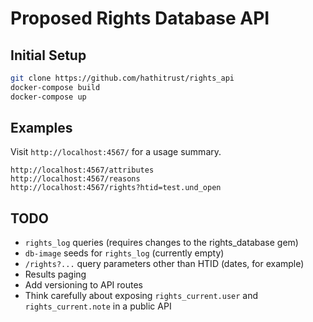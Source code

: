 # Proposed Rights Database API

## Initial Setup
```bash
git clone https://github.com/hathitrust/rights_api
docker-compose build
docker-compose up
```

## Examples

Visit `http://localhost:4567/` for a usage summary.
```
http://localhost:4567/attributes
http://localhost:4567/reasons
http://localhost:4567/rights?htid=test.und_open

```

## TODO
- `rights_log` queries (requires changes to the rights_database gem)
- `db-image` seeds for `rights_log` (currently empty)
- `/rights?...` query parameters other than HTID (dates, for example)
- Results paging
- Add versioning to API routes
- Think carefully about exposing `rights_current.user` and `rights_current.note` in a public API

